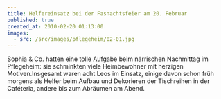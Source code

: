 ```yaml
---
title: Helfereinsatz bei der Fasnachtsfeier am 20. Februar
published: true
created_at: 2010-02-20 01:13:00
images:
  - src: /src/images/pflegeheim/02-01.jpg
---
```


Sophia & Co. hatten eine tolle Aufgabe beim närrischen Nachmittag im Pflegeheim: sie schminkten viele Heimbewohner mit herzigen Motiven.Insgesamt waren acht Leos im Einsatz, einige davon schon früh morgens als Helfer beim Aufbau und Dekorieren der Tischreihen in der Caféteria, andere bis zum Abräumen am Abend.
